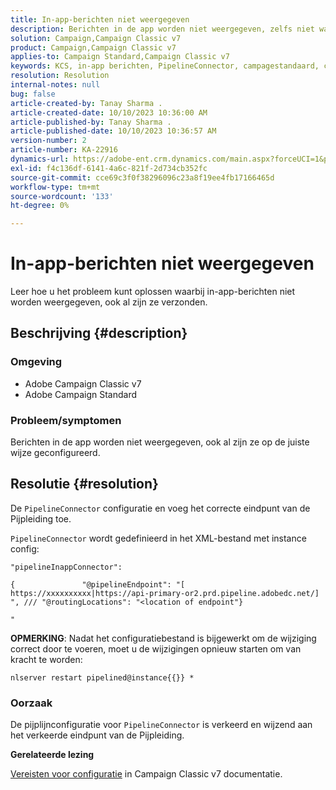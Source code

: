 ```yaml
---
title: In-app-berichten niet weergegeven
description: Berichten in de app worden niet weergegeven, zelfs niet wanneer ze zijn verzonden.
solution: Campaign,Campaign Classic v7
product: Campaign,Campaign Classic v7
applies-to: Campaign Standard,Campaign Classic v7
keywords: KCS, in-app berichten, PipelineConnector, campagestandaard, campagne klassiek, niet weergegeven
resolution: Resolution
internal-notes: null
bug: false
article-created-by: Tanay Sharma .
article-created-date: 10/10/2023 10:36:00 AM
article-published-by: Tanay Sharma .
article-published-date: 10/10/2023 10:36:57 AM
version-number: 2
article-number: KA-22916
dynamics-url: https://adobe-ent.crm.dynamics.com/main.aspx?forceUCI=1&pagetype=entityrecord&etn=knowledgearticle&id=e9409bc8-5867-ee11-9ae7-6045bd0063aa
exl-id: f4c136df-6141-4a6c-821f-2d734cb352fc
source-git-commit: cce69c3f0f38296096c23a8f19ee4fb17166465d
workflow-type: tm+mt
source-wordcount: '133'
ht-degree: 0%

---
```


# In-app-berichten niet weergegeven


Leer hoe u het probleem kunt oplossen waarbij in-app-berichten niet worden weergegeven, ook al zijn ze verzonden.

## Beschrijving {#description}


### Omgeving

- Adobe Campaign Classic v7
- Adobe Campaign Standard




### Probleem/symptomen

Berichten in de app worden niet weergegeven, ook al zijn ze op de juiste wijze geconfigureerd.


## Resolutie {#resolution}


De `PipelineConnector` configuratie en voeg het correcte eindpunt van de Pijpleiding toe.

`PipelineConnector` wordt gedefinieerd in het XML-bestand met instance config:




```
"pipelineInappConnector":

{               "@pipelineEndpoint": "[ https://xxxxxxxxxx|https://api-primary-or2.prd.pipeline.adobedc.net/] ", /// "@routingLocations": "<location of endpoint"}

"
```




<b>OPMERKING</b>: Nadat het configuratiebestand is bijgewerkt om de wijziging correct door te voeren, moet u de wijzigingen opnieuw starten om van kracht te worden:

`nlserver restart pipelined@instance{{}} *`



### Oorzaak

De pijplijnconfiguratie voor `PipelineConnector` is verkeerd en wijzend aan het verkeerde eindpunt van de Pijpleiding.



<b>Gerelateerde lezing</b>

[Vereisten voor configuratie](https://experienceleague.adobe.com/docs/campaign-classic/using/integrating-with-adobe-experience-cloud/experience-triggers/configuring-pipeline.html#prerequisites) in Campaign Classic v7 documentatie.
